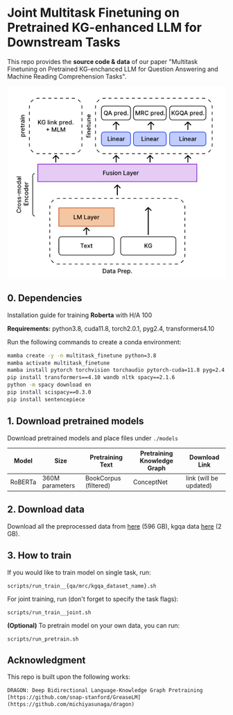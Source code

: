 # Joint Multitask Finetuning on Pretrained KG-enhanced LLM for Downstream Tasks

This repo provides the **source code & data** of our paper "Multitask Finetuning on Pretrained KG-enchanced LLM for Question Answering and Machine Reading Comprehension Tasks".


![Model finetune overview](./figs/model_arch.png)


## 0. Dependencies
Installation guide for training **Roberta** with H/A 100  

**Requirements:** python3.8, cuda11.8, torch2.0.1, pyg2.4, transformers4.10

Run the following commands to create a conda environment:

```bash
mamba create -y -n multitask_finetune python=3.8
mamba activate multitask_finetune
mamba install pytorch torchvision torchaudio pytorch-cuda=11.8 pyg=2.4 pytorch-sparse=0.6.17 -c pytorch -c nvidia -c pyg
pip install transformers==4.10 wandb nltk spacy==2.1.6
python -m spacy download en
pip install scispacy==0.3.0
pip install sentencepiece
```

## 1. Download pretrained models

Download pretrained models and place files under `./models`

| Model  | Size | Pretraining Text | Pretraining Knowledge Graph | Download Link |
| ------------- | --------- | ---- | ---- | ---- |
| RoBERTa | 360M parameters | BookCorpus (filtered) | ConceptNet | link (will be updated) |


## 2. Download data

Download all the preprocessed data from [here](https://sc.link/Vke9N) (596 GB), kgqa data [here](https://sc.link/tfeLW) (2 GB).

## 3. How to train

If you would like to train model on single task, run: 
```
scripts/run_train__{qa/mrc/kgqa_dataset_name}.sh
```

For joint training, run (don't forget to specify the task flags):
```
scripts/run_train__joint.sh
```

**(Optional)** To pretrain model on your own data, you can run:
```
scripts/run_pretrain.sh
```

## Acknowledgment
This repo is built upon the following works:
```
DRAGON: Deep Bidirectional Language-Knowledge Graph Pretraining
[https://github.com/snap-stanford/GreaseLM](https://github.com/michiyasunaga/dragon)
```
